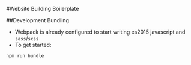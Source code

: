 #Website Building Boilerplate

##Development Bundling
- Webpack is already configured to start writing es2015 javascript and `sass`/`scss`
- To get started:
```
npm run bundle
```
